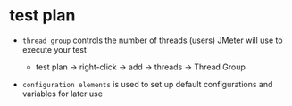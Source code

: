 # test plan

* `thread group` controls the number of threads (users) JMeter will use to execute your test
  - test plan -> right-click -> add -> threads -> Thread Group


* `configuration elements` is used to set up default configurations and
  variables for later use
